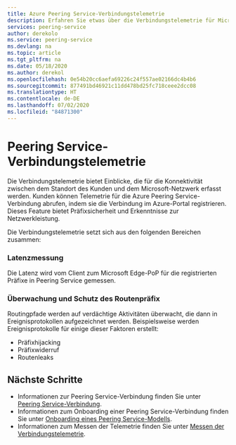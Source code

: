 ```yaml
---
title: Azure Peering Service-Verbindungstelemetrie
description: Erfahren Sie etwas über die Verbindungstelemetrie für Microsoft Azure Peering Service.
services: peering-service
author: derekolo
ms.service: peering-service
ms.devlang: na
ms.topic: article
ms.tgt_pltfrm: na
ms.date: 05/18/2020
ms.author: derekol
ms.openlocfilehash: 0e54b20cc6aefa69226c24f557ae02166dc4b4b6
ms.sourcegitcommit: 877491bd46921c11dd478bd25fc718ceee2dcc08
ms.translationtype: HT
ms.contentlocale: de-DE
ms.lasthandoff: 07/02/2020
ms.locfileid: "84871300"
---
```

# <a name="peering-service-connection-telemetry"></a>Peering Service-Verbindungstelemetrie

Die Verbindungstelemetrie bietet Einblicke, die für die Konnektivität zwischen dem Standort des Kunden und dem Microsoft-Netzwerk erfasst werden. Kunden können Telemetrie für die Azure Peering Service-Verbindung abrufen, indem sie die Verbindung im Azure-Portal registrieren. Dieses Feature bietet Präfixsicherheit und Erkenntnisse zur Netzwerkleistung.


Die Verbindungstelemetrie setzt sich aus den folgenden Bereichen zusammen:

### <a name="latency-measurement"></a>Latenzmessung

 Die Latenz wird vom Client zum Microsoft Edge-PoP für die registrierten Präfixe in Peering Service gemessen.

### <a name="route-prefix-monitoring-and-protection"></a>Überwachung und Schutz des Routenpräfix

Routingpfade werden auf verdächtige Aktivitäten überwacht, die dann in Ereignisprotokollen aufgezeichnet werden. Beispielsweise werden Ereignisprotokolle für einige dieser Faktoren erstellt:

- Präfixhijacking
- Präfixwiderruf
- Routenleaks

## <a name="next-steps"></a>Nächste Schritte

- Informationen zur Peering Service-Verbindung finden Sie unter [Peering Service-Verbindung](connection.md).
- Informationen zum Onboarding einer Peering Service-Verbindung finden Sie unter [Onboarding eines Peering Service-Modells](onboarding-model.md).
- Informationen zum Messen der Telemetrie finden Sie unter [Messen der Verbindungstelemetrie](measure-connection-telemetry.md).
